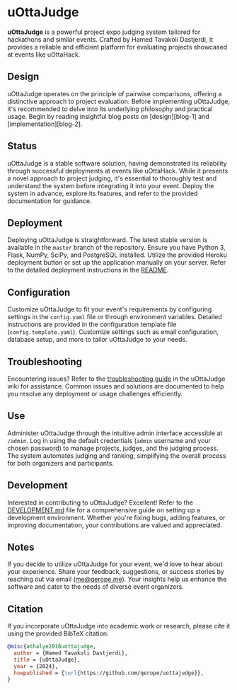 # uOttaJudge

**uOttaJudge** is a powerful project expo judging system tailored for hackathons and similar events. Crafted by Hamed Tavakoli Dastjerdi, it provides a reliable and efficient platform for evaluating projects showcased at events like uOttaHack.

## Design

uOttaJudge operates on the principle of pairwise comparisons, offering a distinctive approach to project evaluation. Before implementing uOttaJudge, it's recommended to delve into its underlying philosophy and practical usage. Begin by reading insightful blog posts on [design][blog-1] and [implementation][blog-2].

## Status

uOttaJudge is a stable software solution, having demonstrated its reliability through successful deployments at events like uOttaHack. While it presents a novel approach to project judging, it's essential to thoroughly test and understand the system before integrating it into your event. Deploy the system in advance, explore its features, and refer to the provided documentation for guidance.

## Deployment

Deploying uOttaJudge is straightforward. The latest stable version is available in the `master` branch of the repository. Ensure you have Python 3, Flask, NumPy, SciPy, and PostgreSQL installed. Utilize the provided Heroku deployment button or set up the application manually on your server. Refer to the detailed deployment instructions in the [README](https://github.com/qerope/uottajudge/blob/master/README.md).

## Configuration

Customize uOttaJudge to fit your event's requirements by configuring settings in the `config.yaml` file or through environment variables. Detailed instructions are provided in the configuration template file (`config.template.yaml`). Customize settings such as email configuration, database setup, and more to tailor uOttaJudge to your needs.

## Troubleshooting

Encountering issues? Refer to the [troubleshooting guide](https://github.com/qerope/uottajudge/wiki/Troubleshooting) in the uOttaJudge wiki for assistance. Common issues and solutions are documented to help you resolve any deployment or usage challenges efficiently.

## Use

Administer uOttaJudge through the intuitive admin interface accessible at `/admin`. Log in using the default credentials (`admin` username and your chosen password) to manage projects, judges, and the judging process. The system automates judging and ranking, simplifying the overall process for both organizers and participants.

## Development

Interested in contributing to uOttaJudge? Excellent! Refer to the [DEVELOPMENT.md](https://github.com/qerope/uottajudge/blob/master/DEVELOPMENT.md) file for a comprehensive guide on setting up a development environment. Whether you're fixing bugs, adding features, or improving documentation, your contributions are valued and appreciated.

## Notes

If you decide to utilize uOttaJudge for your event, we'd love to hear about your experience. Share your feedback, suggestions, or success stories by reaching out via email ([me@qerope.me](mailto:me@qerope.me)). Your insights help us enhance the software and cater to the needs of diverse event organizers.

## Citation

If you incorporate uOttaJudge into academic work or research, please cite it using the provided BibTeX citation:

```bibtex
@misc{athalye2016uottajudge,
  author = {Hamed Tavakoli Dastjerdi},
  title = {uOttaJudge},
  year = {2024},
  howpublished = {\url{https://github.com/qerope/uottajudge}},
}
